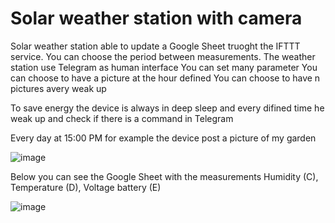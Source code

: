 # Solar weather station with camera
Solar weather station able to update a Google Sheet truoght the IFTTT service. You can choose the period between measurements. The weather station use Telegram as human interface
You can set many parameter
You can choose to have a picture at the hour defined
You can choose to have n pictures avery weak up

To save energy the device is always in deep sleep and every difined time he weak up and check if there is a command in Telegram

Every day at 15:00 PM for example the device post a picture of my garden

![image](https://user-images.githubusercontent.com/72757865/147977302-bd003a35-e68e-44ea-ab63-dec66b7d0fce.png)

Below you can see the Google Sheet with the measurements Humidity (C), Temperature (D), Voltage battery (E)

![image](https://user-images.githubusercontent.com/72757865/147977680-31c19947-8cc9-486a-91c6-b599369c019a.png)




